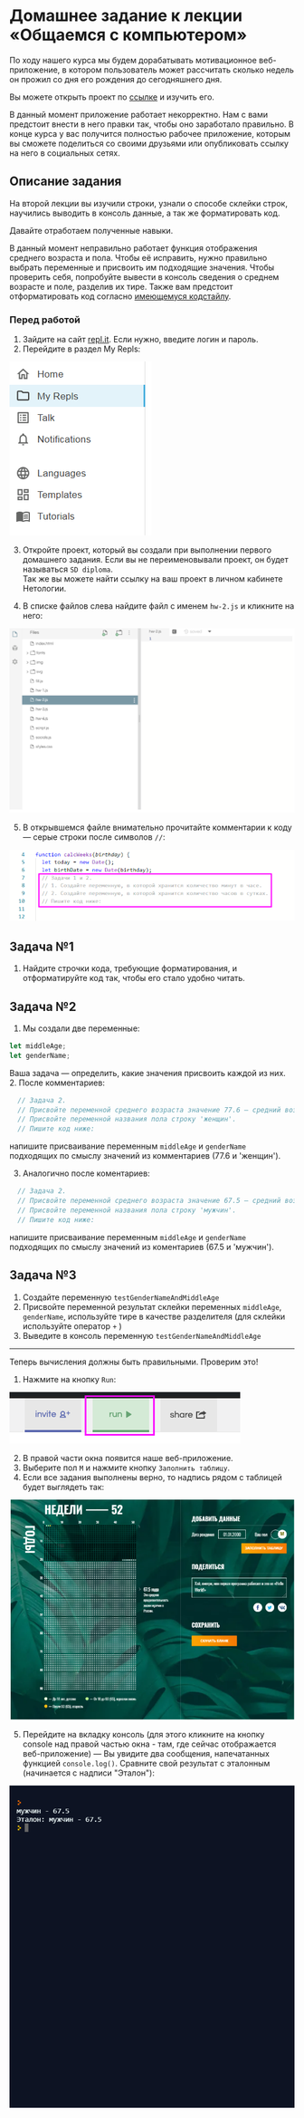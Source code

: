 # Домашнее задание к лекции «Общаемся с компьютером»

По ходу нашего курса мы будем дорабатывать мотивационное веб-приложение, в котором пользователь может рассчитать сколько недель он прожил со дня его рождения до сегодняшнего дня. 

Вы можете открыть проект по [ссылке](https://repl.it/@netologySD/SD-diploma) и изучить его. 

В данный момент приложение работает некорректно. Нам с вами предстоит внести в него правки так, чтобы оно заработало правильно. В конце курса у вас получится полностью рабочее приложение, которым вы сможете поделиться со своими друзьями или опубликовать ссылку на него в социальных сетях. 

## Описание задания
На второй лекции вы изучили строки, узнали о способе склейки строк, научились выводить в консоль данные, а так же форматировать код. 

Давайте отработаем полученные навыки. 

В данный момент неправильно работает функция отображения среднего возраста и пола. Чтобы её исправить, нужно правильно выбрать переменные и присвоить им подходящие значения. Чтобы проверить себя, попробуйте вывести в консоль сведения о среднем возрасте и поле, разделив их тире. Также вам предстоит отформатировать код согласно [имеющемуся кодстайлу](https://github.com/netology-code/codestyle/tree/master/js).

### Перед работой
1. Зайдите на сайт [repl.it](https://repl.it/). Если нужно, введите логин и пароль.
2. Перейдите в раздел My Repls:

![My Repls](../assets/my-repls.png)

3. Откройте проект, который вы создали при выполнении первого домашнего задания. Если вы не переименовывали проект, он будет называться `SD diploma`.  
Так же вы можете найти ссылку на ваш проект в личном кабинете Нетологии.

4. В списке файлов слева найдите файл с именем `hw-2.js` и кликните на него:

![Файл hw-2](../assets/hw-2.png)

5. В открывшемся файле внимательно прочитайте комментарии к коду — серые строки после символов `//`:

![Комментарии в коде](../assets/comments.png)


## Задача №1
1. Найдите строчки кода, требующие форматирования, и отформатируйте код так, чтобы его стало удобно читать.

## Задача №2
1. Мы создали две переменные:
```javascript
let middleAge; 
let genderName;
```
Ваша задача — определить, какие значения присвоить каждой из них. 
2. После комментариев:
```javascript
  // Задача 2.
  // Присвойте переменной среднего возраста значение 77.6 — средний возраст для женщин.
  // Присвойте переменной названия пола строку 'женщин'.
  // Пишите код ниже:
```
напишите присваивание переменным `middleAge` и `genderName` подходящих по смыслу значений из комментариев (77.6 и 'женщин').

3. Аналогично после коментариев:
```javascript
  // Задача 2.
  // Присвойте переменной среднего возраста значение 67.5 — средний возраст для мужчин.
  // Присвойте переменной названия пола строку 'мужчин'.
  // Пишите код ниже:
```
напишите присваивание переменным `middleAge` и `genderName` подходящих по смыслу значений из коментариев (67.5 и 'мужчин').

## Задача №3
1. Создайте переменную `testGenderNameAndMiddleAge`
2. Присвойте переменной результат склейки переменных `middleAge`, `genderName`, используйте тире в качестве разделителя (для склейки используйте оператор `+` )
3. Выведите в консоль переменную `testGenderNameAndMiddleAge`

---

Теперь вычисления должны быть правильными. Проверим это!
1. Нажмите на кнопку `Run`:

![Кнопка Run](../assets/run.png)

2. В правой части окна появится наше веб-приложение. 
3. Выберите пол `М` и нажмите кнопку `Заполнить таблицу`.
4. Если все задания выполнены верно, то надпись рядом с таблицей будет выглядеть так:

![Результат второго домашнего задания](../assets/result-hw-2-1.png)

5. Перейдите на вкладку консоль (для этого кликните на кнопку console над правой частью окна - там, где сейчас отображается веб-приложение) — Вы увидите два сообщения, напечатанных функцией `console.log()`. Сравните свой результат с эталонным (начинается с надписи "Эталон"):

![Результат второго домашнего задания](../assets/result-hw-2-2.png)
